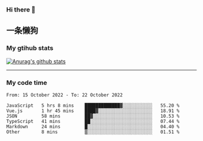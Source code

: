 ### Hi there 👋

## 一条懒狗
<!--
**kiss-me-quickly/kiss-me-quickly** is a ✨ _special_ ✨ repository because its `README.md` (this file) appears on your GitHub profile.

Here are some ideas to get you started:

- 🔭 I’m currently working on ...
- 🌱 I’m currently learning ...
- 👯 I’m looking to collaborate on ...
- 🤔 I’m looking for help with ...
- 💬 Ask me about ...
- 📫 How to reach me: ...
- 😄 Pronouns: ...
- ⚡ Fun fact: ...
-->


### My gtihub stats

[![Anurag's github stats](https://github-readme-stats.vercel.app/api?username=kiss-me-quickly)](https://github.com/anuraghazra/github-readme-stats)

***

### My code time

<!--START_SECTION:waka-->

```text
From: 15 October 2022 - To: 22 October 2022

JavaScript   5 hrs 8 mins    █████████████▓░░░░░░░░░░░   55.20 %
Vue.js       1 hr 45 mins    ████▓░░░░░░░░░░░░░░░░░░░░   18.91 %
JSON         58 mins         ██▓░░░░░░░░░░░░░░░░░░░░░░   10.53 %
TypeScript   41 mins         ██░░░░░░░░░░░░░░░░░░░░░░░   07.44 %
Markdown     24 mins         █░░░░░░░░░░░░░░░░░░░░░░░░   04.40 %
Other        8 mins          ▒░░░░░░░░░░░░░░░░░░░░░░░░   01.51 %
```

<!--END_SECTION:waka-->
